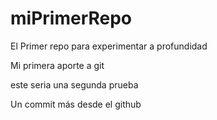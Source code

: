 # miPrimerRepo
El Primer repo para experimentar a profundidad 

Mi primera aporte a git 

este seria una segunda prueba 

Un commit más desde el github
